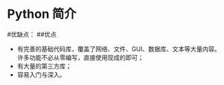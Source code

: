 Python 简介
===

#优缺点：
##优点
* 有完善的基础代码库，覆盖了网络、文件、GUI、数据库、文本等大量内容。许多功能不必从零编写，直接使用现成的即可；
* 有大量的第三方库；
* 容易入门与深入。